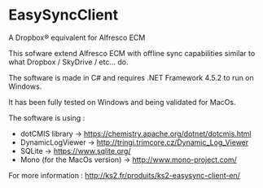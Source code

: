 # EasySyncClient
A Dropbox® equivalent for Alfresco ECM

This sofware extend Alfresco ECM with offline sync capabilities similar to what Dropbox / SkyDrive / etc... do.

The software is made in C# and requires .NET Framework 4.5.2 to run on Windows.

It has been fully tested on Windows and being validated for MacOs.

The software is using :
  - dotCMIS library -> https://chemistry.apache.org/dotnet/dotcmis.html
  - DynamicLogViewer -> http://tringi.trimcore.cz/Dynamic_Log_Viewer
  - SQLite -> https://www.sqlite.org/
  - Mono (for the MacOs version) -> http://www.mono-project.com/

For more information : http://ks2.fr/produits/ks2-easysync-client-en/
